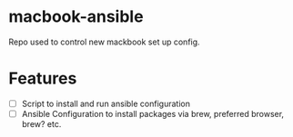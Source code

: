 # macbook-ansible
Repo used to control new mackbook set up config. 

# Features
- [ ] Script to install and run ansible configuration
- [ ] Ansible Configuration to install packages via brew, preferred browser, brew? etc.
